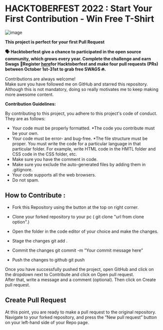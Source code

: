 # HACKTOBERFEST  2022 : Start Your First Contribution - Win Free  T-Shirt

![image](https://user-images.githubusercontent.com/115712308/195660220-1f36febb-c072-4bb8-aaa8-104a73ab8b9b.png)


**This project is perfect for your first Pull Request**

**🗣 Hacktoberfest give a chance to  participated in the open source community, which grows every year. Complete the challenge and earn Swags
📢Register [here](https://hacktoberfest.com/)for Hacktoberfest and make four pull requests (PRs) between October 1st-31st to grab free SWAGS 🔥.**


Contributions are always welcome!</br>
Make sure you have followed me on GitHub and starred this repository. Although this is not mandatory, doing so really motivates me to keep making more awesome content.

 **Contribution  Guidelines:**
 
By contributing to this project, you adhere to this project's code of conduct. They are as follows:
* Your code must be properly formatted.
 *The code you contribute must be your own.
* Your code must be error- and bug-free.
*The file structure must be proper. You must write the code for a particular language in that particular folder. For example, write HTML code in the HMTL folder and CSS code in the CSS folder, etc.
* Make sure you have the comment in code.
* Make sure you exclude the auto-generated files by adding them in .gitignore.
* Your code supports all the web browsers.
* Do not spam.

## How to Contribute :
* Fork this Repository using the button at the top on right corner.
* Clone your forked repository to your pc ( git clone "url from clone option".)
* Open the folder in the code editor of your choice and make the changes.
* Stage the changes
  git add .
* Commit the changes
  git commit -m "Your commit message here”
 
* Push the changes to github
  git push
 
Once you have successfully pushed the project, open GitHub and click on the dropdown next to Contribute and click on Open pull request.</br>
After that, write a message and a comment (optional). Then click on Create pull request.</br>
## Create Pull Request
At this point, you are ready to make a pull request to the original repository.</br>
Navigate to your forked repository, and press the “New pull request” button on your left-hand side of your Repo page.


